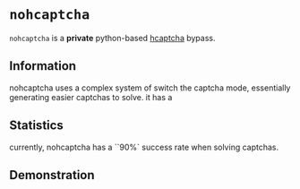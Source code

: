 # `nohcaptcha`
`nohcaptcha` is a **private** python-based [hcaptcha](https://hcaptcha.com) bypass.

## Information
nohcaptcha uses a complex system of switch the captcha mode, essentially generating easier captchas to solve. it has a 

## Statistics
currently, nohcaptcha has a ``90%` success rate when solving captchas.

## Demonstration
